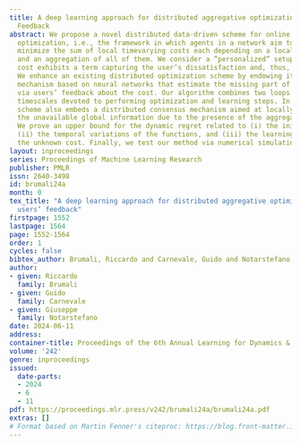 ```yaml
---
title: A deep learning approach for distributed aggregative optimization with users’
  Feedback
abstract: We propose a novel distributed data-driven scheme for online aggregative
  optimization, i.e., the framework in which agents in a network aim to cooperatively
  minimize the sum of local timevarying costs each depending on a local decision variable
  and an aggregation of all of them. We consider a ”personalized” setup in which each
  cost exhibits a term capturing the user’s dissatisfaction and, thus, is unknown.
  We enhance an existing distributed optimization scheme by endowing it with a learning
  mechanism based on neural networks that estimate the missing part of the gradient
  via users’ feedback about the cost. Our algorithm combines two loops with different
  timescales devoted to performing optimization and learning steps. In turn, the proposed
  scheme also embeds a distributed consensus mechanism aimed at locally reconstructing
  the unavailable global information due to the presence of the aggregative variable.
  We prove an upper bound for the dynamic regret related to (i) the initial conditions,
  (ii) the temporal variations of the functions, and (iii) the learning errors about
  the unknown cost. Finally, we test our method via numerical simulations.
layout: inproceedings
series: Proceedings of Machine Learning Research
publisher: PMLR
issn: 2640-3498
id: brumali24a
month: 0
tex_title: "A deep learning approach for distributed aggregative optimization with
  users’ feedback"
firstpage: 1552
lastpage: 1564
page: 1552-1564
order: 1
cycles: false
bibtex_author: Brumali, Riccardo and Carnevale, Guido and Notarstefano, Giuseppe
author:
- given: Riccardo
  family: Brumali
- given: Guido
  family: Carnevale
- given: Giuseppe
  family: Notarstefano
date: 2024-06-11
address:
container-title: Proceedings of the 6th Annual Learning for Dynamics & Control Conference
volume: '242'
genre: inproceedings
issued:
  date-parts:
  - 2024
  - 6
  - 11
pdf: https://proceedings.mlr.press/v242/brumali24a/brumali24a.pdf
extras: []
# Format based on Martin Fenner's citeproc: https://blog.front-matter.io/posts/citeproc-yaml-for-bibliographies/
---
```

